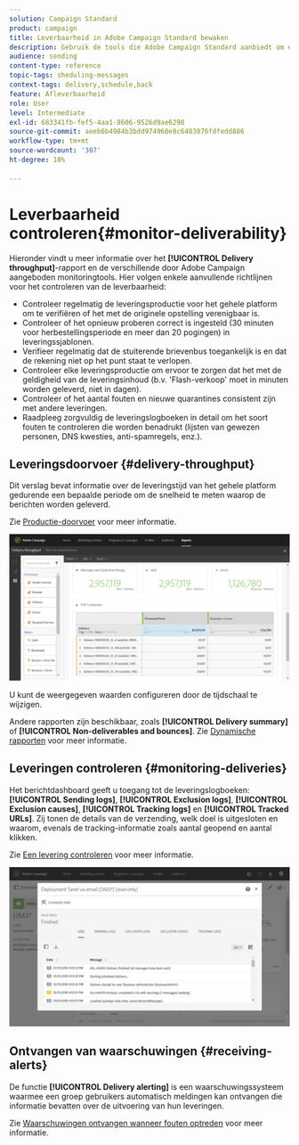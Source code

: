 ```yaml
---
solution: Campaign Standard
product: campaign
title: Leverbaarheid in Adobe Campaign Standard bewaken
description: Gebruik de tools die Adobe Campaign Standard aanbiedt om de prestaties van uw platform te controleren.
audience: sending
content-type: reference
topic-tags: sheduling-messages
context-tags: delivery,schedule,back
feature: Afleverbaarheid
role: User
level: Intermediate
exl-id: 683341fb-fef5-4aa1-8606-9526d9ae6290
source-git-commit: aeeb6b4984b3bdd974960e8c6403876fdfedd886
workflow-type: tm+mt
source-wordcount: '307'
ht-degree: 10%

---
```


# Leverbaarheid controleren{#monitor-deliverability}

Hieronder vindt u meer informatie over het **[!UICONTROL Delivery throughput]**-rapport en de verschillende door Adobe Campaign aangeboden monitoringtools. Hier volgen enkele aanvullende richtlijnen voor het controleren van de leverbaarheid:
* Controleer regelmatig de leveringsproductie voor het gehele platform om te verifiëren of het met de originele opstelling verenigbaar is.
* Controleer of het opnieuw proberen correct is ingesteld (30 minuten voor herbestellingsperiode en meer dan 20 pogingen) in leveringssjablonen.
* Verifieer regelmatig dat de stuiterende brievenbus toegankelijk is en dat de rekening niet op het punt staat te verlopen.
* Controleer elke leveringsproductie om ervoor te zorgen dat het met de geldigheid van de leveringsinhoud (b.v. &#39;Flash-verkoop&#39; moet in minuten worden geleverd, niet in dagen).
* Controleer of het aantal fouten en nieuwe quarantines consistent zijn met andere leveringen.
* Raadpleeg zorgvuldig de leveringslogboeken in detail om het soort fouten te controleren die worden benadrukt (lijsten van gewezen personen, DNS kwesties, anti-spamregels, enz.).

## Leveringsdoorvoer {#delivery-throughput}

Dit verslag bevat informatie over de leveringstijd van het gehele platform gedurende een bepaalde periode om de snelheid te meten waarop de berichten worden geleverd.

Zie [Productie-doorvoer](../../reporting/using/delivery-throughput.md) voor meer informatie.

![](assets/delivery_reports_1.png)

U kunt de weergegeven waarden configureren door de tijdschaal te wijzigen.

Andere rapporten zijn beschikbaar, zoals **[!UICONTROL Delivery summary]** of **[!UICONTROL Non-deliverables and bounces]**. Zie [Dynamische rapporten](../../reporting/using/about-dynamic-reports.md) voor meer informatie.

## Leveringen controleren {#monitoring-deliveries}

Het berichtdashboard geeft u toegang tot de leveringslogboeken: **[!UICONTROL Sending logs]**, **[!UICONTROL Exclusion logs]**, **[!UICONTROL Exclusion causes]**, **[!UICONTROL Tracking logs]** en **[!UICONTROL Tracked URLs]**. Zij tonen de details van de verzending, welk doel is uitgesloten en waarom, evenals de tracking-informatie zoals aantal geopend en aantal klikken.

Zie [Een levering controleren](../../sending/using/monitoring-a-delivery.md) voor meer informatie.

![](assets/sending_delivery1.png)

## Ontvangen van waarschuwingen {#receiving-alerts}

De functie **[!UICONTROL Delivery alerting]** is een waarschuwingssysteem waarmee een groep gebruikers automatisch meldingen kan ontvangen die informatie bevatten over de uitvoering van hun leveringen.

Zie [Waarschuwingen ontvangen wanneer fouten optreden](../../sending/using/receiving-alerts-when-failures-happen.md) voor meer informatie.

<!--## External tools (#external-tools)

### Signal Spam {#signal-spam}

Signal Spam is a French service which offers anonymized feedback loop reporting for French ISPs (Orange, SFR).

This service allows you to follow the reputation of the French ISPs and track customers' activity evolution.

Signal Spam also provides direct complaints that end users log through a dedicated interface. Those complaints are then quarantined from the email address database.

### 250ok {#solution-250ok}

250ok is a monitoring solution which provides IP and domain denylists, as well as reputation indicators.

The information provided is real-time, which allows for a pro-active assistance. 250ok a complementary solution to the Adobe deliverability internal tools.-->
